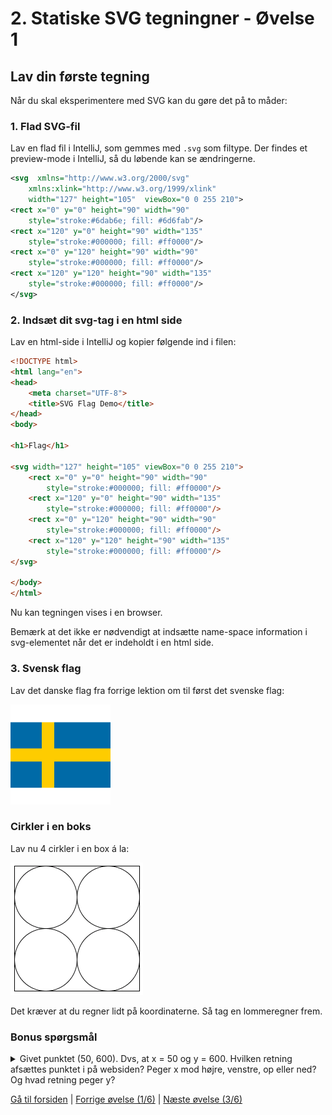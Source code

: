 # 2. Statiske SVG tegningner - Øvelse 1

## Lav din første tegning

Når du skal eksperimentere med SVG kan du gøre det på to måder:

### 1. Flad SVG-fil

Lav en flad fil i IntelliJ, som gemmes med `.svg` som filtype. Der findes et preview-mode i IntelliJ, så du løbende kan se ændringerne.

```xml
<svg  xmlns="http://www.w3.org/2000/svg"
    xmlns:xlink="http://www.w3.org/1999/xlink"
    width="127" height="105"  viewBox="0 0 255 210">
<rect x="0" y="0" height="90" width="90"
    style="stroke:#6dab6e; fill: #6d6fab"/>
<rect x="120" y="0" height="90" width="135"
    style="stroke:#000000; fill: #ff0000"/>
<rect x="0" y="120" height="90" width="90"
    style="stroke:#000000; fill: #ff0000"/>
<rect x="120" y="120" height="90" width="135"
    style="stroke:#000000; fill: #ff0000"/>
</svg>
```

### 2. Indsæt dit svg-tag i en html side

Lav en html-side i IntelliJ og kopier følgende ind i filen:

```html
<!DOCTYPE html>
<html lang="en">
<head>
    <meta charset="UTF-8">
    <title>SVG Flag Demo</title>
</head>
<body>

<h1>Flag</h1>

<svg width="127" height="105" viewBox="0 0 255 210">
    <rect x="0" y="0" height="90" width="90"
        style="stroke:#000000; fill: #ff0000"/>
    <rect x="120" y="0" height="90" width="135"
        style="stroke:#000000; fill: #ff0000"/>
    <rect x="0" y="120" height="90" width="90"
        style="stroke:#000000; fill: #ff0000"/>
    <rect x="120" y="120" height="90" width="135"
        style="stroke:#000000; fill: #ff0000"/>
</svg>

</body>
</html>
```

Nu kan tegningen vises i en browser.

Bemærk at det ikke er nødvendigt at indsætte name-space information i svg-elementet når det er indeholdt i en html side.

### 3. Svensk flag

Lav det danske flag fra forrige lektion om til først det svenske flag:

![Svensk Flag](./images/swedish_flag.png)

### Cirkler i en boks

Lav nu 4 cirkler i en box á la:

![Cirkler i en Box](./images/circles.png)

Det kræver at du regner lidt på koordinaterne. Så tag en lommeregner frem.

### Bonus spørgsmål

<details>
<summary>
Givet punktet (50, 600). Dvs, at x = 50 og y = 600. Hvilken retning afsættes punktet i på websiden? Peger x mod højre, venstre, op eller ned? Og hvad retning peger y?
</summary>
X går mod højre for stigende x.
Og y peger selvfølgelig nedad for stigende y.
</details>

[Gå til forsiden](./README.md) | [Forrige øvelse (1/6)](./static_01.md) | [Næste øvelse (3/6)](./static_02.md)
